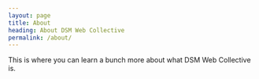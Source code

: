 ```yaml
---
layout: page
title: About
heading: About DSM Web Collective
permalink: /about/
---
```


This is where you can learn a bunch more about what DSM Web Collective is.
